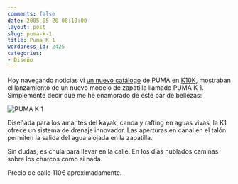 ```yaml
---
comments: false
date: 2005-05-20 08:10:00
layout: post
slug: puma-k-1
title: Puma K 1
wordpress_id: 2425
categories:
- Diseño
---
```


Hoy navegando noticias vi [un nuevo catálogo](http://www.puma.com/ecat/pindex.jsp?source=ss05ecat) de PUMA en [K10K](http://www.k10k.net), mostraban el lanzamiento de un nuevo modelo de zapatilla llamado PUMA K 1. Simplemente decir que me he enamorado de este par de bellezas:





![PUMA K 1](/images/puma/puma-k1-shoes.png)





Diseñada para los amantes del kayak, canoa y rafting en aguas vivas, la K1 ofrece un sistema de drenaje innovador. Las aperturas en canal en el talón permiten la salida del agua alojada en la zapatilla.





Sin dudas, es chula para llevar en la calle. En los días nublados caminas sobre los charcos como si nada.





Precio de calle 110€ aproximadamente.

